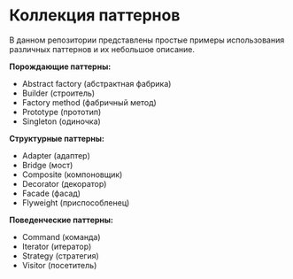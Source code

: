 # Коллекция паттернов

В данном репозитории представлены простые примеры использования различных паттернов и их небольшое описание.

**Порождающие паттерны:**
* Abstract factory (абстрактная фабрика)
* Builder (строитель)
* Factory method (фабричный метод)
* Prototype (прототип)
* Singleton (одиночка)

**Структурные паттерны:**
* Adapter (адаптер)
* Bridge (мост)
* Composite (компоновщик)
* Decorator (декоратор)
* Facade (фасад)
* Flyweight (приспособленец)

**Поведенческие паттерны:**
* Command (команда)
* Iterator (итератор)
* Strategy (стратегия)
* Visitor (посетитель)
